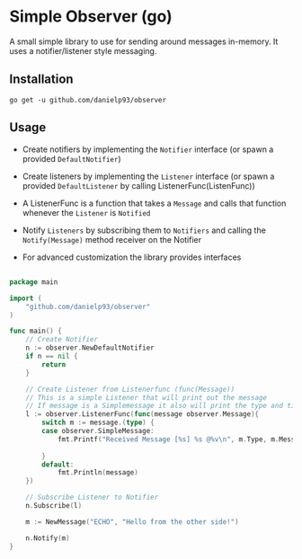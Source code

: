 # Simple Observer (go)

A small simple library to use for sending around messages in-memory. It uses a notifier/listener style messaging.


## Installation

```shell
go get -u github.com/danielp93/observer
```
## Usage

* Create notifiers by implementing the `Notifier` interface (or spawn a provided `DefaultNotifier`)
* Create listeners by implementing the `Listener` interface (or spawn a provided `DefaultListener` by calling ListenerFunc(ListenFunc))
* A ListenerFunc is a function that takes a `Message` and calls that function whenever the `Listener` is `Notified`
* Notify `Listeners` by subscribing them to `Notifiers` and calling the `Notify(Message)` method receiver on the Notifier

* For advanced customization the library provides interfaces


##
```Go
package main

import (
    "github.com/danielp93/observer"
)

func main() {
    // Create Notifier
    n := observer.NewDefaultNotifier
    if n == nil {
        return
    }

    // Create Listener from Listenerfunc (func(Message))
    // This is a simple Listener that will print out the message
    // If message is a Simplemessage it also will print the type and timestamp
    l := observer.ListenerFunc(func(message observer.Message){
        switch m := message.(type) {
        case observer.SimpleMessage:
            fmt.Printf("Received Message [%s] %s @%v\n", m.Type, m.Message, m.Timestamp)
            
        }
        default:
            fmt.Println(message)
    })

    // Subscribe Listener to Notifier
    n.Subscribe(l)

    m := NewMessage("ECHO", "Hello from the other side!")

    n.Notify(m)
}
````
